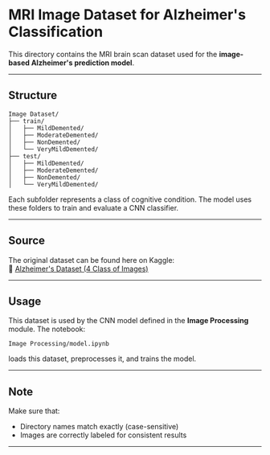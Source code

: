 # MRI Image Dataset for Alzheimer's Classification

This directory contains the MRI brain scan dataset used for the **image-based Alzheimer's prediction model**.

---

## Structure

```
Image Dataset/
├── train/
│   ├── MildDemented/
│   ├── ModerateDemented/
│   ├── NonDemented/
│   └── VeryMildDemented/
├── test/
│   ├── MildDemented/
│   ├── ModerateDemented/
│   ├── NonDemented/
│   └── VeryMildDemented/
```

Each subfolder represents a class of cognitive condition. The model uses these folders to train and evaluate a CNN classifier.

---

## Source

The original dataset can be found here on Kaggle:  
🔗 [Alzheimer's Dataset (4 Class of Images)](https://www.kaggle.com/datasets/sachinkumar413/alzheimer-dataset-4-class-of-images)

---

## Usage

This dataset is used by the CNN model defined in the **Image Processing** module. The notebook:
```
Image Processing/model.ipynb
```
loads this dataset, preprocesses it, and trains the model.

---

## Note

Make sure that:
- Directory names match exactly (case-sensitive)
- Images are correctly labeled for consistent results

---
